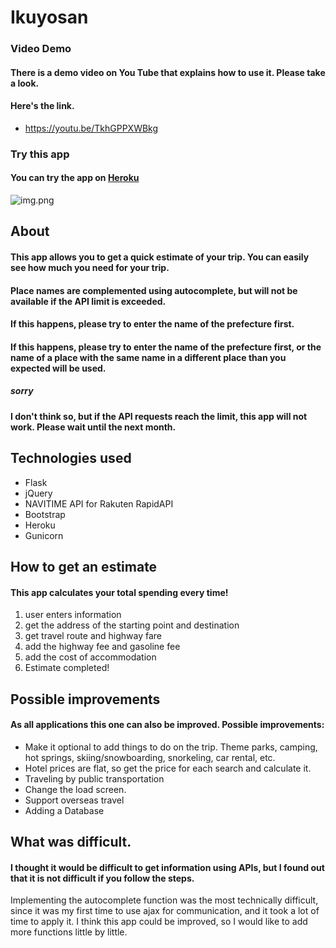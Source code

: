 # Ikuyosan

### Video Demo

#### There is a demo video on You Tube that explains how to use it. Please take a look.

#### Here's the link.

- https://youtu.be/TkhGPPXWBkg

### Try this app

#### You can try the app on [Heroku](https://ikuyosan.herokuapp.com/)

![img.png](https://user-images.githubusercontent.com/64204237/133374267-207abf51-f3e2-4d65-a49c-a0afdf0c3c3d.png)

## About

#### This app allows you to get a quick estimate of your trip. You can easily see how much you need for your trip.

#### Place names are complemented using autocomplete, but will not be available if the API limit is exceeded.
#### If this happens, please try to enter the name of the prefecture first.
#### If this happens, please try to enter the name of the prefecture first, or the name of a place with the same name in a different place than you expected will be used.

##### sorry
#### I don't think so, but if the API requests reach the limit, this app will not work. Please wait until the next month.

## Technologies used

- Flask
- jQuery
- NAVITIME API for Rakuten RapidAPI
- Bootstrap
- Heroku
- Gunicorn

## How to get an estimate

#### This app calculates your total spending every time!

1. user enters information
2. get the address of the starting point and destination
3. get travel route and highway fare
4. add the highway fee and gasoline fee
5. add the cost of accommodation
6. Estimate completed!

## Possible improvements

#### As all applications this one can also be improved. Possible improvements:

- Make it optional to add things to do on the trip. Theme parks, camping, hot springs, skiing/snowboarding, snorkeling,
  car rental, etc.
- Hotel prices are flat, so get the price for each search and calculate it.
- Traveling by public transportation
- Change the load screen.
- Support overseas travel
- Adding a Database

## What was difficult.

#### I thought it would be difficult to get information using APIs, but I found out that it is not difficult if you follow the steps.
Implementing the autocomplete function was the most technically difficult, since it was my first time to use ajax for communication, and it took a lot of time to apply it.
I think this app could be improved, so I would like to add more functions little by little.